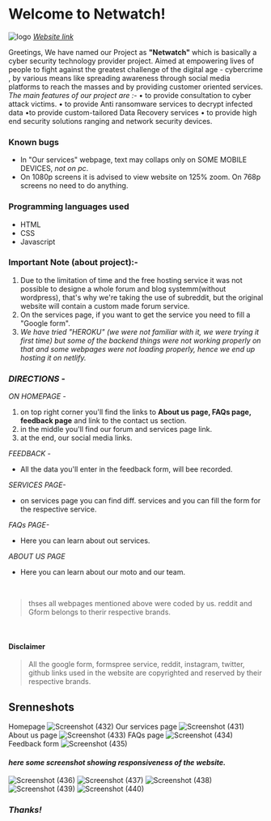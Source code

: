 # Welcome to Netwatch!
![logo](https://user-images.githubusercontent.com/81359857/112721580-9ff58c00-8f2a-11eb-8f03-64e4f166565c.png=75x75)
[*Website link*](https://thenetwatch.netlify.app/)

Greetings, 
We have named our Project as **"Netwatch"** which is basically a cyber security technology provider project. 
Aimed at empowering lives of people to fight against the greatest challenge of the digital age - cybercrime , by various means like spreading awareness through social media platforms to reach the masses and by providing customer oriented services. 
*The main features of our project are :-*
• to provide consultation  to cyber attack victims.
• to provide Anti ransomware services to decrypt infected data
•to  provide custom-tailored Data Recovery services 
• to provide high end security solutions ranging and network security devices.


### Known bugs

 - In "Our services" webpage, text may collaps only on SOME MOBILE
   DEVICES, *not on pc*.
  - On 1080p screens it is advised to view website on 125% zoom. On 768p screens no need to do anything.

### Programming languages used
- HTML
- CSS
- Javascript

### Important Note (about project):-

 1. Due to the limitation of time and the free hosting service it was
    not possible to designe a whole forum and blog systemm(without
    wordpress), that's why we're taking the use of subreddit, but the
    original website will contain a custom made forum service.
  2. On the services page, if you want to get the service you need to fill a "Google form".
   3. *We have tried "HEROKU" (we were not familiar with it, we were trying it first time) but some of the backend things were not working properly on that and some webpages were not loading  properly, hence we end up hosting it on netlify.*


### *DIRECTIONS* -

*ON HOMEPAGE -*
1. on top right corner you'll find the links to **About us page, FAQs page, feedback page** and link to the contact us section.
2. in the middle you'll find our forum and services page link.
3. at the end, our social media links.

*FEEDBACK -*
- All the data you'll enter in the feedback form, will bee recorded.

*SERVICES PAGE-*
- on services page you can find diff. services and you can fill the form for the respective service.

*FAQs PAGE-*
- Here you can learn about out services.

*ABOUT US PAGE*
- Here you can learn about our moto and our team.

<br>

>thses all webpages mentioned above were coded by us.
>reddit and Gform belongs to therir respective brands.

<br>


####  Disclaimer
>All the google form, formspree service, reddit, instagram, twitter, github links used in the website are copyrighted and reserved by their respective brands.

## Srenneshots
Homepage
![Screenshot (432)](https://user-images.githubusercontent.com/81359857/112714048-67d85400-8efe-11eb-8cbb-923f5453991e.png)
Our services page
![Screenshot (431)](https://user-images.githubusercontent.com/81359857/112714042-64dd6380-8efe-11eb-837d-35c1bda1454e.png)
About us page
![Screenshot (433)](https://user-images.githubusercontent.com/81359857/112714049-67d85400-8efe-11eb-826f-3507f2942675.png)
FAQs page
![Screenshot (434)](https://user-images.githubusercontent.com/81359857/112714050-6870ea80-8efe-11eb-81ff-3a713336fb4a.png)
Feedback form
![Screenshot (435)](https://user-images.githubusercontent.com/81359857/112714052-69098100-8efe-11eb-8843-fd9cf9852d92.png)

#### *here some screenshot showing responsiveness of the website.*
![Screenshot (436)](https://user-images.githubusercontent.com/81359857/112714053-69a21780-8efe-11eb-8bb0-cfc1f0c09487.png)
![Screenshot (437)](https://user-images.githubusercontent.com/81359857/112714054-6a3aae00-8efe-11eb-9771-51e2a2522c37.png)
![Screenshot (438)](https://user-images.githubusercontent.com/81359857/112714055-6a3aae00-8efe-11eb-8ca7-3bb97aa50e28.png)
![Screenshot (439)](https://user-images.githubusercontent.com/81359857/112714056-6ad34480-8efe-11eb-98aa-affd6c00a483.png)
![Screenshot (440)](https://user-images.githubusercontent.com/81359857/112714057-6ad34480-8efe-11eb-9906-652db4d6fc62.png)

### *Thanks!*
